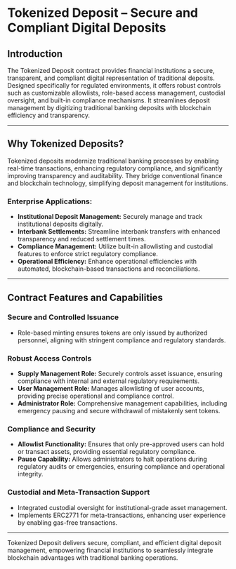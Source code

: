 # Tokenized Deposit – Secure and Compliant Digital Deposits

## Introduction

The Tokenized Deposit contract provides financial institutions a secure, transparent, and compliant digital representation of traditional deposits. Designed specifically for regulated environments, it offers robust controls such as customizable allowlists, role-based access management, custodial oversight, and built-in compliance mechanisms. It streamlines deposit management by digitizing traditional banking deposits with blockchain efficiency and transparency.

---

## Why Tokenized Deposits?

Tokenized deposits modernize traditional banking processes by enabling real-time transactions, enhancing regulatory compliance, and significantly improving transparency and auditability. They bridge conventional finance and blockchain technology, simplifying deposit management for institutions.

### Enterprise Applications:

- **Institutional Deposit Management:** Securely manage and track institutional deposits digitally.
- **Interbank Settlements:** Streamline interbank transfers with enhanced transparency and reduced settlement times.
- **Compliance Management:** Utilize built-in allowlisting and custodial features to enforce strict regulatory compliance.
- **Operational Efficiency:** Enhance operational efficiencies with automated, blockchain-based transactions and reconciliations.

---

## Contract Features and Capabilities

### Secure and Controlled Issuance

- Role-based minting ensures tokens are only issued by authorized personnel, aligning with stringent compliance and regulatory standards.

### Robust Access Controls

- **Supply Management Role:** Securely controls asset issuance, ensuring compliance with internal and external regulatory requirements.
- **User Management Role:** Manages allowlisting of user accounts, providing precise operational and compliance control.
- **Administrator Role:** Comprehensive management capabilities, including emergency pausing and secure withdrawal of mistakenly sent tokens.

### Compliance and Security

- **Allowlist Functionality:** Ensures that only pre-approved users can hold or transact assets, providing essential regulatory compliance.
- **Pause Capability:** Allows administrators to halt operations during regulatory audits or emergencies, ensuring compliance and operational integrity.

### Custodial and Meta-Transaction Support

- Integrated custodial oversight for institutional-grade asset management.
- Implements ERC2771 for meta-transactions, enhancing user experience by enabling gas-free transactions.

---

Tokenized Deposit delivers secure, compliant, and efficient digital deposit management, empowering financial institutions to seamlessly integrate blockchain advantages with traditional banking operations.
